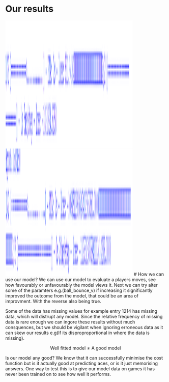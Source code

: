 # Our results
<img src="https://github.com/hasanrahman2503/Tennis-Vis/blob/f23e33be15189ca8d15af555f829896e8ba8b2c6/Pictures/Generation1.png" width="400" height="400">
<img src="https://github.com/hasanrahman2503/Tennis-Vis/blob/0ace92b2dd8cfc7150f0e5f512e23e901ae3296b/Pictures/Generation150.png" width="400" height="400">
# How we can use our model?
We can use our model to evaluate a players moves, see how favourably or unfavourably the model views it. Next we can try alter some of the paramters e.g.(ball_bounce_v) if increasing it significantly improved the outcome from the model, that could be an area of improvment. With the reverse also being true.

Some of the data has missing values for example entry 1214 has missing data, which will distrupt any model. Since the relative frequency of missing data is rare enough we can ingore these results without much consquences, but we should be vigilant when ignoring erroneous data as it can skew our results e.g(If its disproproportional in where the data is missing).


$$\text{Well fitted model} \neq \text{A good model}$$

Is our model any good? We know that it can successfully minimise the cost function but is it actually good at predicting aces, or is it just memorising answers. One way to test this is to give our model data on games it has never been trained on to see how well it performs.
